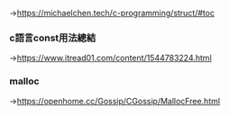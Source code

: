->https://michaelchen.tech/c-programming/struct/#toc    
  
### c語言const用法總結  
->https://www.itread01.com/content/1544783224.html  
  
### malloc  
->https://openhome.cc/Gossip/CGossip/MallocFree.html  
